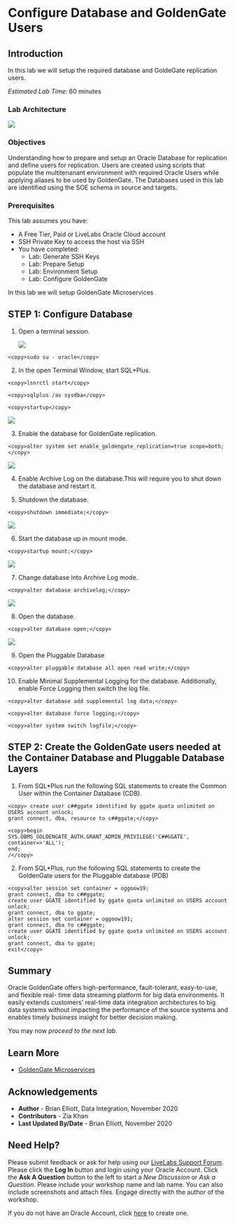 # Configure Database and GoldenGate Users 

## Introduction

In this lab we will setup the required database and GoldeGate replication users.

*Estimated Lab Time*:  60 minutes

### Lab Architecture
![](./images/ggmicroservicesarchitecture.png " ")

### Objectives

Understanding how to prepare and setup an Oracle Database for replication and define users for replication. Users are created using scripts that populate the multitenanant environment with required Oracle Users while applying aliases to be used by GoldenGate. The Databases used in this lab are identified using the SOE schema in source and targets.

### Prerequisites
This lab assumes you have:
- A Free Tier, Paid or LiveLabs Oracle Cloud account
- SSH Private Key to access the host via SSH
- You have completed:
    - Lab: Generate SSH Keys
    - Lab: Prepare Setup
    - Lab: Environment Setup
    - Lab: Configure GoldenGate

In this lab we will setup GoldenGate Microservices

## **STEP 1:** Configure Database 

1. Open a terminal session.

    ![](./images/terminal3.png " ")

````
<copy>sudo su - oracle</copy>
````

2. In the open Terminal Window, start SQL*Plus.

```
<copy>lsnrctl start</copy>
```

```
<copy>sqlplus /as sysdba</copy>
```

```
<copy>startup</copy>
```

![](./images/z1.png " ")


3. Enable the database for GoldenGate replication.

```
<copy>alter system set enable_goldengate_replication=true scope=both;</copy>
```

![](./images/z2.png " ")

4.	Enable Archive Log on the database.This will require you to shut down the database and restart it.

5. Shutdown the database.

```
<copy>shutdown immediate;</copy>
```
![](./images/z3.png " ")

6. Start the database up in mount mode.

```
<copy>startup mount;</copy>
```

![](./images/z4.png " ")

7. Change database into Archive Log mode.

```
<copy>alter database archivelog;</copy>
```
![](./images/z5.png " ")

8. Open the database.

```
<copy>alter database open;</copy>
```

![](./images/z6.png " ")

9.	Open the Pluggable Database
```
<copy>alter pluggable database all open read write;</copy>
```
10. Enable Minimal Supplemental Logging for the database.  Additionally, enable Force Logging then switch the log file.

```
<copy>alter database add supplemental log data;</copy>
```
```
<copy>alter database force logging;</copy>
```
```
<copy>alter system switch logfile;</copy>
```

## **STEP 2:** Create the GoldenGate users needed at the Container Database and Pluggable Database Layers

1. From SQL*Plus run the following SQL statements to create the Common User within the Container Database (CDB).

```
<copy> create user c##ggate identified by ggate quota unlimited on USERS account unlock;
grant connect, dba, resource to c##ggate;</copy>
```
```
<copy>begin
SYS.DBMS_GOLDENGATE_AUTH.GRANT_ADMIN_PRIVILEGE('C##GGATE', container=>'ALL');
end;
/</copy>
```

2. From SQL*Plus, run the following SQL statements to create the GoldenGate users for the Pluggable database (PDB)
```
<copy>alter session set container = oggoow19;
grant connect, dba to c##ggate;
create user GGATE identified by ggate quota unlimited on USERS account unlock;
grant connect, dba to ggate;
alter session set container = oggoow191;
grant connect, dba to c##ggate;
create user GGATE identified by ggate quota unlimited on USERS account unlock;
grant connect, dba to ggate;
exit</copy>
```
## Summary

Oracle GoldenGate offers high-performance, fault-tolerant, easy-to-use, and flexible real- time data streaming platform for big data environments. It easily extends customers’ real-time data
integration architectures to big data systems without impacting the performance of the source systems and enables timely business insight for better decision making.

You may now *proceed to the next lab*.

## Learn More

* [GoldenGate Microservices](https://docs.oracle.com/goldengate/c1230/gg-winux/GGCON/getting-started-oracle-goldengate.htm#GGCON-GUID-5DB7A5A1-EF00-4709-A14E-FF0ADC18E842")

## Acknowledgements
* **Author** - Brian Elliott, Data Integration, November 2020
* **Contributors** - Zia Khan
* **Last Updated By/Date** - Brian Elliott, November 2020

## Need Help?
Please submit feedback or ask for help using our [LiveLabs Support Forum](https://community.oracle.com/tech/developers/categories/livelabsdiscussions). Please click the **Log In** button and login using your Oracle Account. Click the **Ask A Question** button to the left to start a *New Discussion* or *Ask a Question*.  Please include your workshop name and lab name.  You can also include screenshots and attach files.  Engage directly with the author of the workshop.

If you do not have an Oracle Account, click [here](https://profile.oracle.com/myprofile/account/create-account.jspx) to create one.